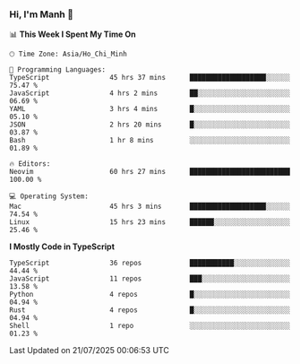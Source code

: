 ### Hi, I'm Manh 👋

<!--START_SECTION:waka-->
📊 **This Week I Spent My Time On** 

```text
🕑︎ Time Zone: Asia/Ho_Chi_Minh

💬 Programming Languages: 
TypeScript               45 hrs 37 mins      ███████████████████░░░░░░   75.47 % 
JavaScript               4 hrs 2 mins        ██░░░░░░░░░░░░░░░░░░░░░░░   06.69 % 
YAML                     3 hrs 4 mins        █░░░░░░░░░░░░░░░░░░░░░░░░   05.10 % 
JSON                     2 hrs 20 mins       █░░░░░░░░░░░░░░░░░░░░░░░░   03.87 % 
Bash                     1 hr 8 mins         ░░░░░░░░░░░░░░░░░░░░░░░░░   01.89 % 

🔥 Editors: 
Neovim                   60 hrs 27 mins      █████████████████████████   100.00 % 

💻 Operating System: 
Mac                      45 hrs 3 mins       ███████████████████░░░░░░   74.54 % 
Linux                    15 hrs 23 mins      ██████░░░░░░░░░░░░░░░░░░░   25.46 % 
```

**I Mostly Code in TypeScript** 

```text
TypeScript               36 repos            ███████████░░░░░░░░░░░░░░   44.44 % 
JavaScript               11 repos            ███░░░░░░░░░░░░░░░░░░░░░░   13.58 % 
Python                   4 repos             █░░░░░░░░░░░░░░░░░░░░░░░░   04.94 % 
Rust                     4 repos             █░░░░░░░░░░░░░░░░░░░░░░░░   04.94 % 
Shell                    1 repo              ░░░░░░░░░░░░░░░░░░░░░░░░░   01.23 % 
```




 Last Updated on 21/07/2025 00:06:53 UTC
<!--END_SECTION:waka-->
